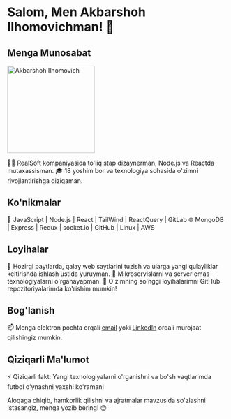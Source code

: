 # Salom, Men Akbarshoh Ilhomovichman! 👋

## Menga Munosabat

<!-- Profil Rasmi -->
<img src="https://th.bing.com/th/id/OIG1.xcA8sfagVZoq8_khdrXu?w=173&h=173&c=6&r=0&o=5&pid=ImgGn" alt="Akbarshoh Ilhomovich" width="200">

👨‍💻 RealSoft kompaniyasida to'liq stap dizaynerman, Node.js va Reactda mutaxassisman.
🎓 18 yoshim bor va texnologiya sohasida o'zimni rivojlantirishga qiziqaman.

## Ko'nikmalar

🚀 JavaScript | Node.js | React | TailWind | ReactQuery | GitLab
🌐 MongoDB | Express | Redux | socket.io | GitHub | Linux | AWS

## Loyihalar

🔭 Hozirgi paytlarda, qalay web saytlarini tuzish va ularga yangi qulayliklar keltirishda ishlash ustida yuruyman.
🌱 Mikroservislarni va server emas texnologiyalarni o'rganayapman.
💼 O'zimning so'nggi loyihalarimni GitHub repozitoriyalarimda ko'rishim mumkin!

## Bog'lanish

📫 Menga elektron pochta orqali [email](mailto:akbarshoh.ilhomovich@example.com) yoki [LinkedIn](https://www.linkedin.com/in/akbarshoh-ilhomovich) orqali murojaat qilishingiz mumkin.

## Qiziqarli Ma'lumot

⚡ Qiziqarli fakt: Yangi texnologiyalarni o'rganishni va bo'sh vaqtlarimda futbol o'ynashni yaxshi ko'raman!

Aloqaga chiqib, hamkorlik qilishni va ajratmalar mavzusida so'zlashni istasangiz, menga yozib bering! 😊
